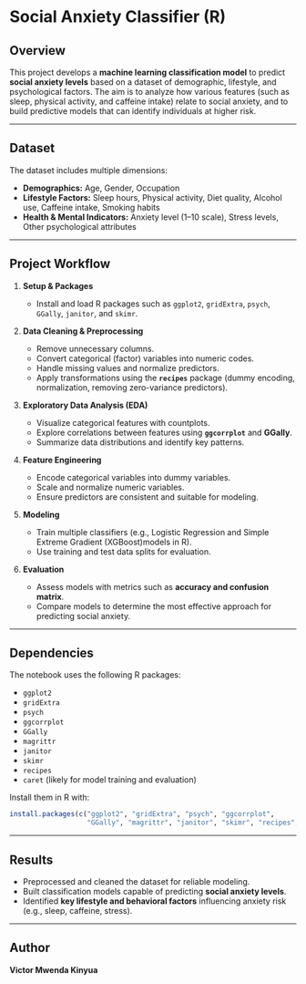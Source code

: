# **Social Anxiety Classifier (R)**

## **Overview**

This project develops a **machine learning classification model** to predict **social anxiety levels** based on a dataset of demographic, lifestyle, and psychological factors. The aim is to analyze how various features (such as sleep, physical activity, and caffeine intake) relate to social anxiety, and to build predictive models that can identify individuals at higher risk.

---

## **Dataset**

The dataset includes multiple dimensions:

* **Demographics:** Age, Gender, Occupation
* **Lifestyle Factors:** Sleep hours, Physical activity, Diet quality, Alcohol use, Caffeine intake, Smoking habits
* **Health & Mental Indicators:** Anxiety level (1–10 scale), Stress levels, Other psychological attributes

---

## **Project Workflow**

1. **Setup & Packages**

   * Install and load R packages such as `ggplot2`, `gridExtra`, `psych`, `GGally`, `janitor`, and `skimr`.

2. **Data Cleaning & Preprocessing**

   * Remove unnecessary columns.
   * Convert categorical (factor) variables into numeric codes.
   * Handle missing values and normalize predictors.
   * Apply transformations using the **`recipes`** package (dummy encoding, normalization, removing zero-variance predictors).

3. **Exploratory Data Analysis (EDA)**

   * Visualize categorical features with countplots.
   * Explore correlations between features using **`ggcorrplot`** and **GGally**.
   * Summarize data distributions and identify key patterns.

4. **Feature Engineering**

   * Encode categorical variables into dummy variables.
   * Scale and normalize numeric variables.
   * Ensure predictors are consistent and suitable for modeling.

5. **Modeling**

   * Train multiple classifiers (e.g., Logistic Regression and Simple Extreme Gradient (XGBoost)models in R).
   * Use training and test data splits for evaluation.

6. **Evaluation**

   * Assess models with metrics such as **accuracy and confusion matrix**.
   * Compare models to determine the most effective approach for predicting social anxiety.

---

## **Dependencies**

The notebook uses the following R packages:

* `ggplot2`
* `gridExtra`
* `psych`
* `ggcorrplot`
* `GGally`
* `magrittr`
* `janitor`
* `skimr`
* `recipes`
* `caret` (likely for model training and evaluation)

Install them in R with:

```r
install.packages(c("ggplot2", "gridExtra", "psych", "ggcorrplot", 
                   "GGally", "magrittr", "janitor", "skimr", "recipes", "caret"))
```

---

## **Results**

* Preprocessed and cleaned the dataset for reliable modeling.
* Built classification models capable of predicting **social anxiety levels**.
* Identified **key lifestyle and behavioral factors** influencing anxiety risk (e.g., sleep, caffeine, stress).

---

## **Author**

**Victor Mwenda Kinyua**

